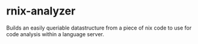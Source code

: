 # rnix-analyzer

Builds an easily queriable datastructure from a piece of nix code to use for code analysis within a language server.
